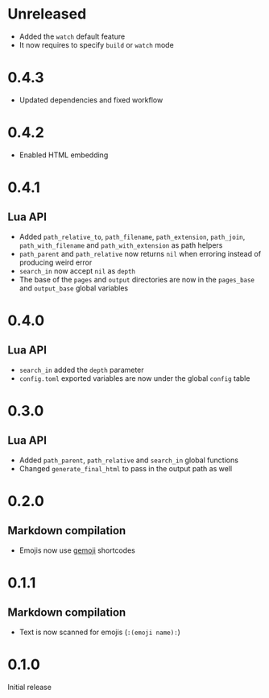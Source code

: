 <!-- updated by cargo-release -->

# Unreleased
- Added the `watch` default feature
- It now requires to specify `build` or `watch` mode

# 0.4.3
- Updated dependencies and fixed workflow

# 0.4.2
- Enabled HTML embedding

# 0.4.1
## Lua API
- Added `path_relative_to`, `path_filename`, `path_extension`, `path_join`, `path_with_filename` and `path_with_extension` as path helpers
- `path_parent` and `path_relative` now returns `nil` when erroring instead of producing weird error
- `search_in` now accept `nil` as `depth`
- The base of the `pages` and `output` directories are now in the `pages_base` and `output_base` global variables

# 0.4.0
## Lua API
- `search_in` added the `depth` parameter
- `config.toml` exported variables are now under the global `config` table

# 0.3.0
## Lua API
- Added `path_parent`, `path_relative` and `search_in` global functions
- Changed `generate_final_html` to pass in the output path as well

# 0.2.0
## Markdown compilation
- Emojis now use [gemoji](https://github.com/github/gemoji) shortcodes

# 0.1.1
## Markdown compilation
- Text is now scanned for emojis (`:(emoji name):`)

# 0.1.0
Initial release

